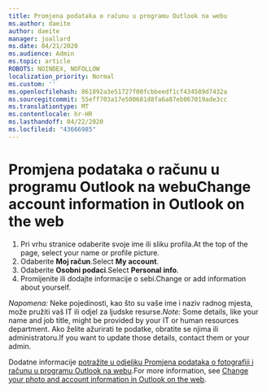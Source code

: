 ```yaml
---
title: Promjena podataka o računu u programu Outlook na webu
ms.author: daeite
author: daeite
manager: joallard
ms.date: 04/21/2020
ms.audience: Admin
ms.topic: article
ROBOTS: NOINDEX, NOFOLLOW
localization_priority: Normal
ms.custom: ''
ms.openlocfilehash: 861892a3e51727f00fcbbeedf1cf434589d7432a
ms.sourcegitcommit: 55eff703a17e500681d8fa6a87eb067019ade3cc
ms.translationtype: MT
ms.contentlocale: hr-HR
ms.lasthandoff: 04/22/2020
ms.locfileid: "43666985"
---
```

# <a name="change-account-information-in-outlook-on-the-web"></a><span data-ttu-id="65a45-102">Promjena podataka o računu u programu Outlook na webu</span><span class="sxs-lookup"><span data-stu-id="65a45-102">Change account information in Outlook on the web</span></span>

1. <span data-ttu-id="65a45-103">Pri vrhu stranice odaberite svoje ime ili sliku profila.</span><span class="sxs-lookup"><span data-stu-id="65a45-103">At the top of the page, select your name or profile picture.</span></span>
1. <span data-ttu-id="65a45-104">Odaberite **Moj račun**.</span><span class="sxs-lookup"><span data-stu-id="65a45-104">Select **My account**.</span></span>
1. <span data-ttu-id="65a45-105">Odaberite **Osobni podaci**.</span><span class="sxs-lookup"><span data-stu-id="65a45-105">Select **Personal info**.</span></span>
1. <span data-ttu-id="65a45-106">Promijenite ili dodajte informacije o sebi.</span><span class="sxs-lookup"><span data-stu-id="65a45-106">Change or add information about yourself.</span></span>

<span data-ttu-id="65a45-107">*Napomena:* Neke pojedinosti, kao što su vaše ime i naziv radnog mjesta, može pružiti vaš IT ili odjel za ljudske resurse.</span><span class="sxs-lookup"><span data-stu-id="65a45-107">*Note:* Some details, like your name and job title, might be provided by your IT or human resources department.</span></span> <span data-ttu-id="65a45-108">Ako želite ažurirati te podatke, obratite se njima ili administratoru.</span><span class="sxs-lookup"><span data-stu-id="65a45-108">If you want to update those details, contact them or your admin.</span></span>

<span data-ttu-id="65a45-109">Dodatne informacije [potražite u odjeljku Promjena podataka o fotografiji i računu u programu Outlook na webu](https://support.office.com/article/b2dbb289-851d-4bed-93c3-3e136f5659ec).</span><span class="sxs-lookup"><span data-stu-id="65a45-109">For more information, see [Change your photo and account information in Outlook on the web](https://support.office.com/article/b2dbb289-851d-4bed-93c3-3e136f5659ec).</span></span>